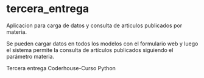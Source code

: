 # tercera_entrega

Aplicacion para carga de datos y consulta de articulos publicados por materia.

Se pueden cargar datos en todos los modelos con el formulario web y luego el sistema permite la consulta de artículos publicados siguiendo el parámetro materia.

Tercera entrega Coderhouse-Curso Python
